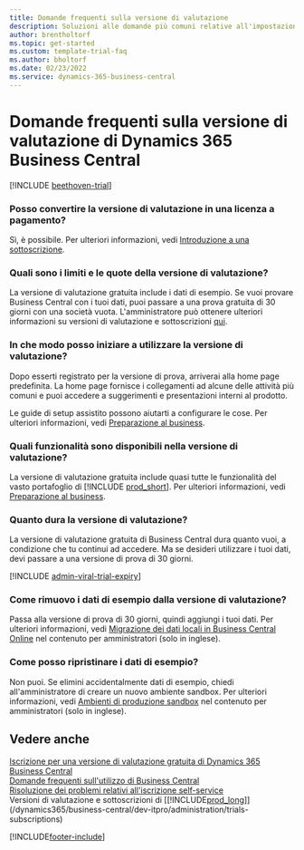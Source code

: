 ```yaml
---  
title: Domande frequenti sulla versione di valutazione
description: Soluzioni alle domande più comuni relative all'impostazione e alla gestione della versione di valutazione di Dynamics 365 Business Central. Scopri come risolvere problemi specifici della piattaforma e dell'app.
author: brentholtorf
ms.topic: get-started
ms.custom: template-trial-faq
ms.author: bholtorf
ms.date: 02/23/2022
ms.service: dynamics-365-business-central
---
```


# <a name="dynamics-365-business-central-trial-faq"></a>Domande frequenti sulla versione di valutazione di Dynamics 365 Business Central

[!INCLUDE [beethoven-trial](includes/beethoven-trial.md)]

### <a name="can-i-convert-the-trial-to-a-paid-license"></a>Posso convertire la versione di valutazione in una licenza a pagamento?

Sì, è possibile. Per ulteriori informazioni, vedi [Introduzione a una sottoscrizione](trial-signup.md#get-started-with-a-subscription).  

### <a name="what-are-the-trial-limits-and-quotas"></a>Quali sono i limiti e le quote della versione di valutazione?

La versione di valutazione gratuita include i dati di esempio. Se vuoi provare Business Central con i tuoi dati, puoi passare a una prova gratuita di 30 giorni con una società vuota. L'amministratore può ottenere ulteriori informazioni su versioni di valutazione e sottoscrizioni [qui](/dynamics365/business-central/dev-itpro/administration/trials-subscriptions).  

### <a name="how-do-i-start-using-the-trial"></a>In che modo posso iniziare a utilizzare la versione di valutazione?

Dopo esserti registrato per la versione di prova, arriverai alla home page predefinita. La home page fornisce i collegamenti ad alcune delle attività più comuni e puoi accedere a suggerimenti e presentazioni interni al prodotto.  

Le guide di setup assistito possono aiutarti a configurare le cose. Per ulteriori informazioni, vedi [Preparazione al business](ui-get-ready-business.md).  

### <a name="what-features-are-available-in-the-trial"></a>Quali funzionalità sono disponibili nella versione di valutazione?

La versione di valutazione gratuita include quasi tutte le funzionalità del vasto portafoglio di [!INCLUDE [prod_short](includes/prod_short.md)]. Per ulteriori informazioni, vedi [Preparazione al business](ui-get-ready-business.md).  

### <a name="how-long-does-the-trial-last"></a>Quanto dura la versione di valutazione?

La versione di valutazione gratuita di Business Central dura quanto vuoi, a condizione che tu continui ad accedere. Ma se desideri utilizzare i tuoi dati, devi passare a una versione di prova di 30 giorni.  

[!INCLUDE [admin-viral-trial-expiry](includes/admin-viral-trial-expiry.md)]

### <a name="how-do-i-remove-sample-data-from-the-trial"></a>Come rimuovo i dati di esempio dalla versione di valutazione?

Passa alla versione di prova di 30 giorni, quindi aggiungi i tuoi dati. Per ulteriori informazioni, vedi [Migrazione dei dati locali in Business Central Online](/dynamics365/business-central/dev-itpro/administration/migrate-data) nel contenuto per amministratori (solo in inglese).  

### <a name="how-do-i-restore-sample-data"></a>Come posso ripristinare i dati di esempio?

Non puoi. Se elimini accidentalmente dati di esempio, chiedi all'amministratore di creare un nuovo ambiente sandbox. Per ulteriori informazioni, vedi [Ambienti di produzione sandbox](/dynamics365/business-central/dev-itpro/administration/environment-types) nel contenuto per amministratori (solo in inglese).  

## <a name="see-also"></a>Vedere anche

[Iscrizione per una versione di valutazione gratuita di Dynamics 365 Business Central](trial-signup.md)  
[Domande frequenti sull'utilizzo di Business Central](across-faq.yml)  
[Risoluzione dei problemi relativi all'iscrizione self-service](ui-troubleshoot-self-signup.md)  
Versioni di valutazione e sottoscrizioni di [[!INCLUDE[prod_long](includes/prod_long.md)]](/dynamics365/business-central/dev-itpro/administration/trials-subscriptions)  


[!INCLUDE[footer-include](includes/footer-banner.md)]
